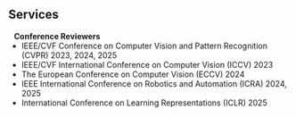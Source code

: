 ## Services

<h4 style="margin:0 10px 0;">Conference Reviewers</h4>

<ul style="margin:0 0 5px;">
  <li><autocolor>IEEE/CVF Conference on Computer Vision and Pattern Recognition (CVPR) 2023, 2024, 2025</autocolor></li>
  <li><autocolor>IEEE/CVF International Conference on Computer Vision (ICCV) 2023</autocolor></li>
  <li><autocolor>The European Conference on Computer Vision (ECCV) 2024</autocolor></li>
  <li><autocolor>IEEE International Conference on Robotics and Automation (ICRA) 2024, 2025</autocolor></li>
  <li><autocolor>International Conference on Learning Representations (ICLR) 2025</autocolor></li>
</ul>

<!-- <h4 style="margin:0 10px 0;">Journal Reviewers</h4>

<ul style="margin:0 0 20px;">
  <li><a href="https://www.computer.org/csdl/journal/tp"><autocolor>IEEE Transactions on Pattern Analysis and Machine Intelligence (TPAMI)</autocolor></a></li>
  <li><a href="https://www.springer.com/journal/11263"><autocolor>International Journal of Computer Vision (IJCV)</autocolor></a></li>
</ul> -->
